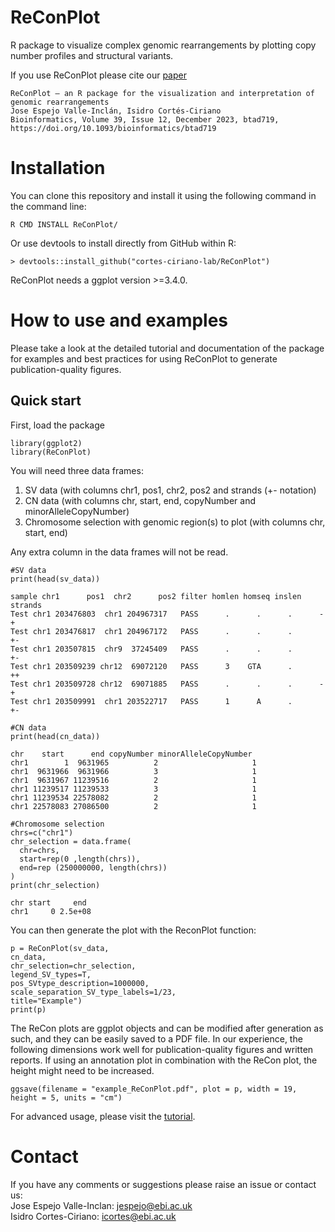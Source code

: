 # ReConPlot
R package to visualize complex genomic rearrangements by plotting copy number profiles and structural variants.

If you use ReConPlot please cite our [paper](https://doi.org/10.1093/bioinformatics/btad719)
```
ReConPlot – an R package for the visualization and interpretation of genomic rearrangements
Jose Espejo Valle-Inclán, Isidro Cortés-Ciriano
Bioinformatics, Volume 39, Issue 12, December 2023, btad719, https://doi.org/10.1093/bioinformatics/btad719
```

# Installation
You can clone this repository and install it using the following command in the command line:
```
R CMD INSTALL ReConPlot/
```
Or use devtools to install directly from GitHub within R:
```
> devtools::install_github("cortes-ciriano-lab/ReConPlot")
```
ReConPlot needs a ggplot version >=3.4.0. 

# How to use and examples
Please take a look at the detailed tutorial and documentation of the package for examples and best practices for using ReConPlot to generate publication-quality figures.

## Quick start
First, load the package
```
library(ggplot2)
library(ReConPlot)
```
You will need three data frames:
1. SV data (with columns chr1, pos1, chr2, pos2 and strands (+- notation)
2. CN data (with columns chr, start, end, copyNumber and minorAlleleCopyNumber)
3. Chromosome selection with genomic region(s) to plot (with columns chr, start, end)
   
Any extra column in the data frames will not be read. 

```
#SV data
print(head(sv_data))

sample chr1      pos1  chr2      pos2 filter homlen homseq inslen strands
Test chr1 203476803  chr1 204967317   PASS      .      .      .      -+
Test chr1 203476817  chr1 204967172   PASS      .      .      .      +-
Test chr1 203507815  chr9  37245409   PASS      .      .      .      +-
Test chr1 203509239 chr12  69072120   PASS      3    GTA      .      ++
Test chr1 203509728 chr12  69071885   PASS      .      .      .      -+
Test chr1 203509991  chr1 203522717   PASS      1      A      .      +-
```

```
#CN data
print(head(cn_data))

chr    start      end copyNumber minorAlleleCopyNumber
chr1        1  9631965          2                     1
chr1  9631966  9631966          3                     1
chr1  9631967 11239516          2                     1
chr1 11239517 11239533          3                     1
chr1 11239534 22578082          2                     1
chr1 22578083 27086500          2                     1
```
```
#Chromosome selection
chrs=c("chr1")
chr_selection = data.frame(
  chr=chrs,
  start=rep(0 ,length(chrs)),
  end=rep (250000000, length(chrs)) 
) 
print(chr_selection)

chr start     end
chr1     0 2.5e+08
```
You can then generate the plot with the ReconPlot function:
```
p = ReConPlot(sv_data,
cn_data,
chr_selection=chr_selection,
legend_SV_types=T,
pos_SVtype_description=1000000,
scale_separation_SV_type_labels=1/23,
title="Example")
print(p)
```
The ReCon plots are ggplot objects and can be modified after generation as such, and they can be easily saved to a PDF file.
In our experience, the following dimensions work well for publication-quality figures and written reports. If using an annotation plot in combination with the ReCon plot, the height might need to be increased.

```
ggsave(filename = "example_ReConPlot.pdf", plot = p, width = 19, height = 5, units = "cm")
```

For advanced usage, please visit the [tutorial](Tutorial/tutorial.pdf).

# Contact
If you have any comments or suggestions please raise an issue or contact us:\
Jose Espejo Valle-Inclan: jespejo@ebi.ac.uk\
Isidro Cortes-Ciriano: icortes@ebi.ac.uk
